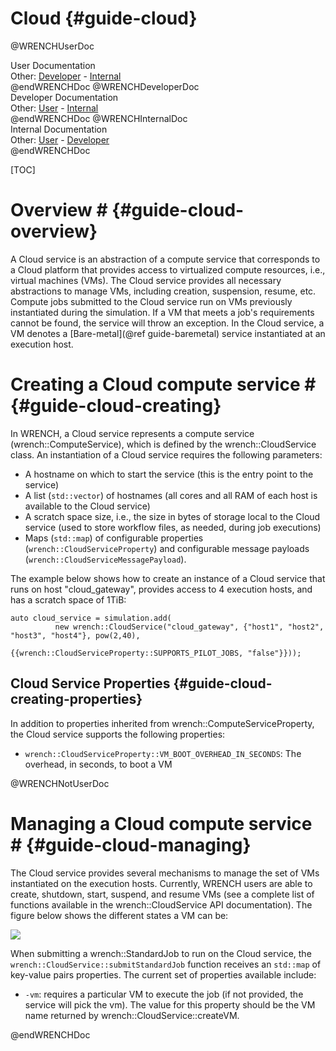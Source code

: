 Cloud                        {#guide-cloud}
============

@WRENCHUserDoc <div class="doc-type">User Documentation</div><div class="doc-link">Other: <a href="../developer/guide-cloud.html">Developer</a> - <a href="../internal/guide-cloud.html">Internal</a></div> @endWRENCHDoc
@WRENCHDeveloperDoc  <div class="doc-type">Developer Documentation</div><div class="doc-link">Other: <a href="../user/guide-cloud.html">User</a> - <a href="../internal/guide-cloud.html">Internal</a></div> @endWRENCHDoc
@WRENCHInternalDoc  <div class="doc-type">Internal Documentation</div><div class="doc-link">Other: <a href="../user/guide-cloud.html">User</a> -  <a href="../developer/guide-cloud.html">Developer</a></div> @endWRENCHDoc

[TOC]

# Overview #            {#guide-cloud-overview}

A Cloud service is an abstraction of a compute service that corresponds to a
Cloud platform that provides access to virtualized compute resources, i.e., 
virtual machines (VMs). The Cloud service provides all necessary abstractions 
to manage VMs, including creation, suspension, resume, etc. Compute jobs 
submitted to the Cloud service run on VMs previously instantiated during the
simulation. If a VM that meets a job's requirements cannot be found, the 
service will throw an exception. In the Cloud service, a VM denotes a
[Bare-metal](@ref guide-baremetal) service instantiated at an execution host. 


# Creating a Cloud compute service #        {#guide-cloud-creating}

In WRENCH, a Cloud service represents a compute service (wrench::ComputeService), 
which is defined by the wrench::CloudService class. An instantiation of a Cloud 
service requires the following parameters:

- A hostname on which to start the service (this is the entry point to the service)
- A list (`std::vector`) of hostnames (all cores and all RAM of each host is available to the Cloud service) 
- A scratch space size, i.e., the size in bytes of storage local to the Cloud service (used to store
  workflow files, as needed, during job executions) 
- Maps (`std::map`) of configurable properties (`wrench::CloudServiceProperty`) and configurable message 
  payloads (`wrench::CloudServiceMessagePayload`).

The example below shows how to create an instance of a Cloud service that runs 
on host "cloud_gateway", provides access to 4 execution hosts, and has a scratch 
space of 1TiB:

~~~~~~~~~~~~~{.cpp}
auto cloud_service = simulation.add(
          new wrench::CloudService("cloud_gateway", {"host1", "host2", "host3", "host4"}, pow(2,40),
                                   {{wrench::CloudServiceProperty::SUPPORTS_PILOT_JOBS, "false"}}));
~~~~~~~~~~~~~

## Cloud Service Properties             {#guide-cloud-creating-properties}

In addition to properties inherited from wrench::ComputeServiceProperty, the Cloud 
service supports the following properties:

- `wrench::CloudServiceProperty::VM_BOOT_OVERHEAD_IN_SECONDS`: The overhead, in seconds, to boot a VM 


@WRENCHNotUserDoc  

# Managing a Cloud compute service #        {#guide-cloud-managing}

The Cloud service provides several mechanisms to manage the set of VMs instantiated
on the execution hosts. Currently, WRENCH users are able to create, shutdown, start,
suspend, and resume VMs (see a complete list of functions available in the 
wrench::CloudService API documentation). The figure below shows the different states
a VM can be:

![](images/wrench-guide-cloud-state-diagram.png)
<br/>

When submitting a wrench::StandardJob to run on the Cloud service, the 
`wrench::CloudService::submitStandardJob` function receives an `std::map` of key-value
pairs properties. The current set of properties available include:

- `-vm`: requires a particular VM to execute the job (if not provided, the service 
  will pick the vm). The value for this property should be the VM name returned by
  wrench::CloudService::createVM.

@endWRENCHDoc